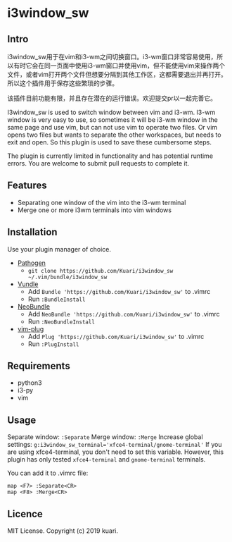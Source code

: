# i3window_sw

## Intro

i3window_sw用于在vim和i3-wm之间切换窗口。i3-wm窗口非常容易使用，所以有时它会在同一页面中使用i3-wm窗口并使用vim，但不能使用vim来操作两个文件，或者vim打开两个文件但想要分隔到其他工作区，这都需要退出并再打开。所以这个插件用于保存这些繁琐的步骤。

该插件目前功能有限，并且存在潜在的运行错误。欢迎提交pr以一起完善它。

I3window_sw is used to switch window between vim and i3-wm. I3-wm window is very easy to use, so sometimes it will be i3-wm window in the same page and use vim, but can not use vim to operate two files. Or vim opens two files but wants to separate the other workspaces, but needs to exit and open. So this plugin is used to save these cumbersome steps.

The plugin is currently limited in functionality and has potential runtime errors. You are welcome to submit pull requests to complete it.

## Features

* Separating one window of the vim into the i3-wm terminal
* Merge one or more i3wm terminals into vim windows

## Installation

Use your plugin manager of choice.

- [Pathogen](https://github.com/tpope/vim-pathogen)
  - `git clone https://github.com/Kuari/i3window_sw ~/.vim/bundle/i3window_sw`
- [Vundle](https://github.com/gmarik/vundle)
  - Add `Bundle 'https://github.com/Kuari/i3window_sw'` to .vimrc
  - Run `:BundleInstall`
- [NeoBundle](https://github.com/Shougo/neobundle.vim)
  - Add `NeoBundle 'https://github.com/Kuari/i3window_sw'` to .vimrc
  - Run `:NeoBundleInstall`
- [vim-plug](https://github.com/junegunn/vim-plug)
  - Add `Plug 'https://github.com/Kuari/i3window_sw'` to .vimrc
  - Run `:PlugInstall`

## Requirements

* python3
* i3-py
* vim

## Usage

Separate window:
    `:Separate`
Merge window:
    `:Merge`
Increase global settings:
    `g:i3window_sw_terminal='xfce4-terminal/gnome-terminal'`
If you are using xfce4-terminal, you don't need to set this variable. However, this plugin has only tested `xfce4-terminal` and `gnome-terminal` terminals.

You can add it to .vimrc file:
```
map <F7> :Separate<CR>
map <F8> :Merge<CR>
```

## Licence

MIT License. Copyright (c) 2019 kuari.
